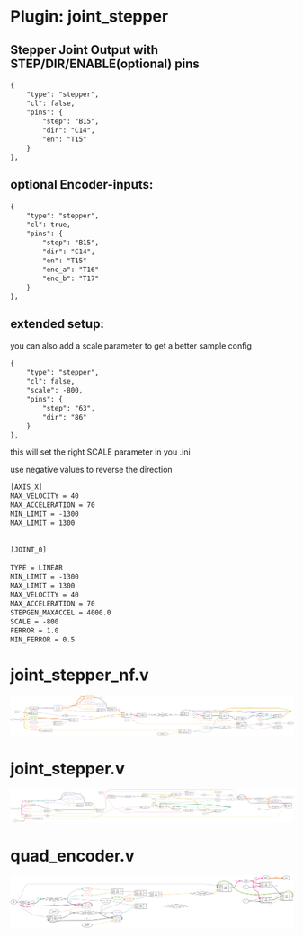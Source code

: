# Plugin: joint_stepper

## Stepper Joint Output with STEP/DIR/ENABLE(optional) pins

```
{
    "type": "stepper",
    "cl": false,
    "pins": {
        "step": "B15",
        "dir": "C14",
        "en": "T15"
    }
},
```

## optional Encoder-inputs:

```
{
    "type": "stepper",
    "cl": true,
    "pins": {
        "step": "B15",
        "dir": "C14",
        "en": "T15"
        "enc_a": "T16"
        "enc_b": "T17"
    }
},
```

##  extended setup:

you can also add a scale parameter to get a better sample config

```
{
    "type": "stepper",
    "cl": false,
    "scale": -800,
    "pins": {
        "step": "63",
        "dir": "86"
    }
},
```

this will set the right SCALE parameter in you .ini

use negative values to reverse the direction

```
[AXIS_X]
MAX_VELOCITY = 40
MAX_ACCELERATION = 70
MIN_LIMIT = -1300
MAX_LIMIT = 1300


[JOINT_0]

TYPE = LINEAR
MIN_LIMIT = -1300
MAX_LIMIT = 1300
MAX_VELOCITY = 40
MAX_ACCELERATION = 70
STEPGEN_MAXACCEL = 4000.0
SCALE = -800
FERROR = 1.0
MIN_FERROR = 0.5
```

# joint_stepper_nf.v
![graphviz](./joint_stepper_nf.svg)


# joint_stepper.v
![graphviz](./joint_stepper.svg)


# quad_encoder.v
![graphviz](./quad_encoder.svg)


